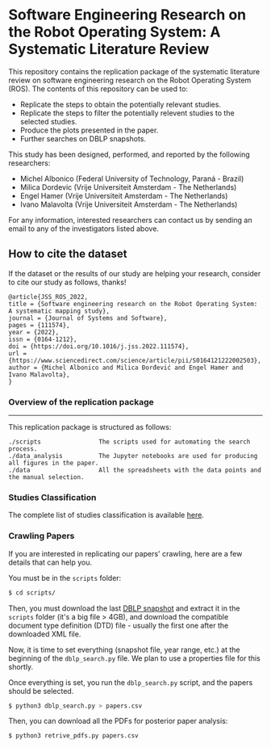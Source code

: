 # Software Engineering Research on the Robot Operating System: A Systematic Literature Review

This repository contains the replication package of the systematic literature review on software engineering research on the Robot Operating System (ROS). 
The contents of this repository can be used to:

- Replicate the steps to obtain the potentially relevant studies.
- Replicate the steps to filter the potentially relevent studies to the selected studies.
- Produce the plots presented in the paper.
- Further searches on DBLP snapshots.

This study has been designed, performed, and reported by the following researchers:

- Michel Albonico (Federal University of Technology, Paraná - Brazil)
- Milica Dordevic (Vrije Universiteit Amsterdam - The Netherlands)
- Engel Hamer (Vrije Universiteit Amsterdam - The Netherlands)
- Ivano Malavolta (Vrije Universiteit Amsterdam - The Netherlands)

For any information, interested researchers can contact us by sending an email to any of the investigators listed above.

## How to cite the dataset
If the dataset or the results of our study are helping your research, consider to cite our study as follows, thanks!

```
@article{JSS_ROS_2022,
title = {Software engineering research on the Robot Operating System: A systematic mapping study},
journal = {Journal of Systems and Software},
pages = {111574},
year = {2022},
issn = {0164-1212},
doi = {https://doi.org/10.1016/j.jss.2022.111574},
url = {https://www.sciencedirect.com/science/article/pii/S0164121222002503},
author = {Michel Albonico and Milica Đorđević and Engel Hamer and Ivano Malavolta},
}
```

### Overview of the replication package
---

This replication package is structured as follows:

```
./scripts                The scripts used for automating the search process.
./data_analysis          The Jupyter notebooks are used for producing all figures in the paper.
./data                   All the spreadsheets with the data points and the manual selection.
```


### Studies Classification

The complete list of studies classification is available [here](https://github.com/S2-group/SLR_SE_ROS_2022/blob/main/data_analysis/studies_classification.pdf).


### Crawling Papers

If you are interested in replicating our papers' crawling, here are a few details that can help you.

You must be in the `scripts` folder:

```bash
$ cd scripts/
```

Then, you must download the last [DBLP snapshot](https://dblp.org/xml/release/) and extract it in the `scripts` folder (it's a big file > 4GB), and download the compatible document type definition (DTD) file - usually the first one after the downloaded XML file.

Now, it is time to set everything (snapshot file, year range, etc.) at the beginning of the `dblp_search.py` file. We plan to use a properties file for this shortly.

Once everything is set, you run the `dblp_search.py` script, and the papers should be selected.

```bash
$ python3 dblp_search.py > papers.csv
```

Then, you can download all the PDFs for posterior paper analysis:
```bash
$ python3 retrive_pdfs.py papers.csv
```
